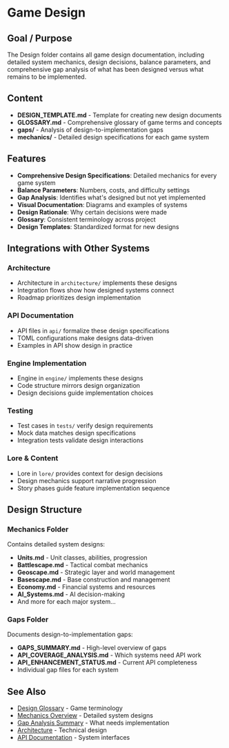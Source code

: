 # Game Design

## Goal / Purpose

The Design folder contains all game design documentation, including detailed system mechanics, design decisions, balance parameters, and comprehensive gap analysis of what has been designed versus what remains to be implemented.

## Content

- **DESIGN_TEMPLATE.md** - Template for creating new design documents
- **GLOSSARY.md** - Comprehensive glossary of game terms and concepts
- **gaps/** - Analysis of design-to-implementation gaps
- **mechanics/** - Detailed design specifications for each game system

## Features

- **Comprehensive Design Specifications**: Detailed mechanics for every game system
- **Balance Parameters**: Numbers, costs, and difficulty settings
- **Gap Analysis**: Identifies what's designed but not yet implemented
- **Visual Documentation**: Diagrams and examples of systems
- **Design Rationale**: Why certain decisions were made
- **Glossary**: Consistent terminology across project
- **Design Templates**: Standardized format for new designs

## Integrations with Other Systems

### Architecture
- Architecture in `architecture/` implements these designs
- Integration flows show how designed systems connect
- Roadmap prioritizes design implementation

### API Documentation
- API files in `api/` formalize these design specifications
- TOML configurations make designs data-driven
- Examples in API show design in practice

### Engine Implementation
- Engine in `engine/` implements these designs
- Code structure mirrors design organization
- Design decisions guide implementation choices

### Testing
- Test cases in `tests/` verify design requirements
- Mock data matches design specifications
- Integration tests validate design interactions

### Lore & Content
- Lore in `lore/` provides context for design decisions
- Design mechanics support narrative progression
- Story phases guide feature implementation sequence

## Design Structure

### Mechanics Folder
Contains detailed system designs:
- **Units.md** - Unit classes, abilities, progression
- **Battlescape.md** - Tactical combat mechanics
- **Geoscape.md** - Strategic layer and world management
- **Basescape.md** - Base construction and management
- **Economy.md** - Financial systems and resources
- **AI_Systems.md** - AI decision-making
- And more for each major system...

### Gaps Folder
Documents design-to-implementation gaps:
- **GAPS_SUMMARY.md** - High-level overview of gaps
- **API_COVERAGE_ANALYSIS.md** - Which systems need API work
- **API_ENHANCEMENT_STATUS.md** - Current API completeness
- Individual gap files for each system

## See Also

- [Design Glossary](./GLOSSARY.md) - Game terminology
- [Mechanics Overview](./mechanics/Overview.md) - Detailed system designs
- [Gap Analysis Summary](./gaps/GAPS_SUMMARY.md) - What needs implementation
- [Architecture](../architecture/README.md) - Technical design
- [API Documentation](../api/README.md) - System interfaces
